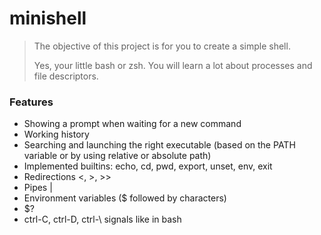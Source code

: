 # minishell

> The objective of this project is for you to create a simple shell.
> 
> Yes, your little bash or zsh. You will learn a lot about processes and file descriptors.

### Features

- Showing a prompt when waiting for a new command
- Working history
- Searching and launching the right executable (based on the PATH variable or by using relative or absolute path)
- Implemented builtins: echo, cd, pwd, export, unset, env, exit
- Redirections <, >, >>
- Pipes |
- Environment variables ($ followed by characters)
- $?
- ctrl-C, ctrl-D, ctrl-\ signals like in bash
